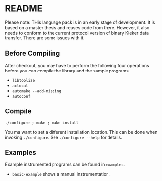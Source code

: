 # README

Please note: THis language pack is in an early stage of development. It is based on a master thesis and reuses code from there.
However, it also needs to conform to the current protocol version of binary Kieker data transfer. There are some issues with it.

## Before Compiling

After checkout, you may have to perform the following four operations before you can compile the library and the sample programs.

- `libtoolize`
- `aclocal`
- `automake --add-missing`
- `autoconf`

## Compile

`./configure ; make ; make install`

You ma want to set a different installation location. This can be done when invoking `./configure`. See `./configure --help` for details.

## Examples

Example instrumented programs can be found in `examples`.

- `basic-example` shows a manual instrumentation.



